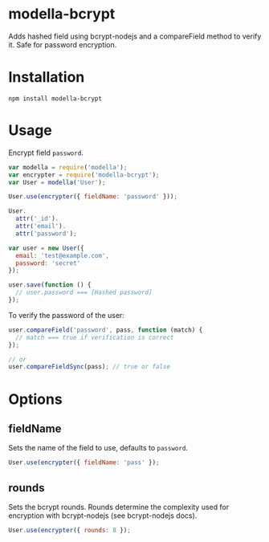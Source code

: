modella-bcrypt
======

Adds hashed field using bcrypt-nodejs and a compareField method to verify it. Safe for password encryption.

# Installation

```
npm install modella-bcrypt
```

# Usage

Encrypt field `password`.

```js
var modella = require('modella');
var encrypter = require('modella-bcrypt');
var User = modella('User');

User.use(encrypter({ fieldName: 'password' }));

User.
  attr('_id').
  attr('email').
  attr('password');

var user = new User({
  email: 'test@example.com',
  password: 'secret'
});

user.save(function () {
  // user.password === [Hashed password]
});
```

To verify the password of the user:

```js
user.compareField('password', pass, function (match) {
  // match === true if verification is correct
});

// or
user.compareFieldSync(pass); // true or false
```

# Options

## fieldName

Sets the name of the field to use, defaults to `password`.

```js
User.use(encrypter({ fieldName: 'pass' });
```

## rounds

Sets the bcrypt rounds. Rounds determine the complexity used for encryption with bcrypt-nodejs (see bcrypt-nodejs docs).

```js
User.use(encrypter({ rounds: 8 });
```
